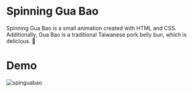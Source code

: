 # Spinning Gua Bao
Spinning Gua Bao is a small animation created with HTML and CSS.
Additionally, Gua Bao is a traditional Taiwanese pork belly bun, which is delicious. 🙂

# Demo
![spinguabao](https://github.com/YiShanStephyHung/spinguabao/assets/77147294/6625bf86-1b68-47e1-a7ef-9fc488c47004)
